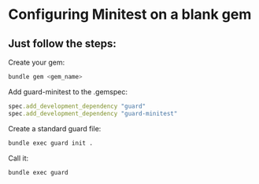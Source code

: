 Configuring Minitest on a blank gem
===================================

Just follow the steps:
---------------------

Create your gem:
```bash
bundle gem <gem_name>
```

Add guard-minitest to the .gemspec:
```ruby
spec.add_development_dependency "guard"
spec.add_development_dependency "guard-minitest"
```

Create a standard guard file:
```bash
bundle exec guard init .
```

Call it:
```bash
bundle exec guard
```
